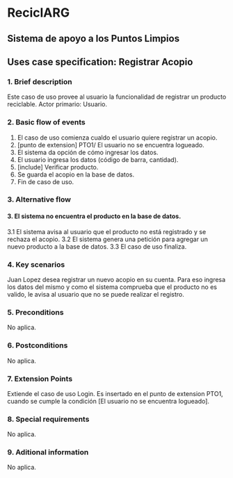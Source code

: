 ﻿# ReciclARG
## Sistema de apoyo a los Puntos Limpios

## Uses case specification: Registrar Acopio

### 1. Brief description
Este caso de uso provee al usuario la funcionalidad de registrar un producto reciclable. Actor primario: Usuario.

### 2. Basic flow of events
1. El caso de uso comienza cualdo el usuario quiere registrar un acopio.
2. [punto de extension] PTO1/ El usuario no se encuentra logueado.
3. El sistema da opción de cómo ingresar los datos.
4. El usuario ingresa los datos (código de barra, cantidad).
5. [include] Verificar producto.
6. Se guarda el acopio en la base de datos.
7. Fin de caso de uso.

### 3. Alternative flow

#### 3. El sistema no encuentra el producto en la base de datos.
3.1 El sistema avisa al usuario que el producto no está registrado y se rechaza el acopio.
3.2 El sistema genera una petición para agregar un nuevo producto a la base de datos.
3.3 El caso de uso finaliza.

### 4. Key scenarios
Juan Lopez desea registrar un nuevo acopio en su cuenta. Para eso ingresa los datos del mismo y como el sistema comprueba que el producto no es valido, le avisa al usuario que no se puede realizar el registro.

### 5. Preconditions
No aplica.

### 6. Postconditions
No aplica.

### 7. Extension Points
Extiende el caso de uso Login. Es insertado en el punto de extension PTO1, cuando se cumple la condición [El usuario no se encuentra logueado].

### 8. Special requirements
No aplica.

### 9. Aditional information
No aplica.
